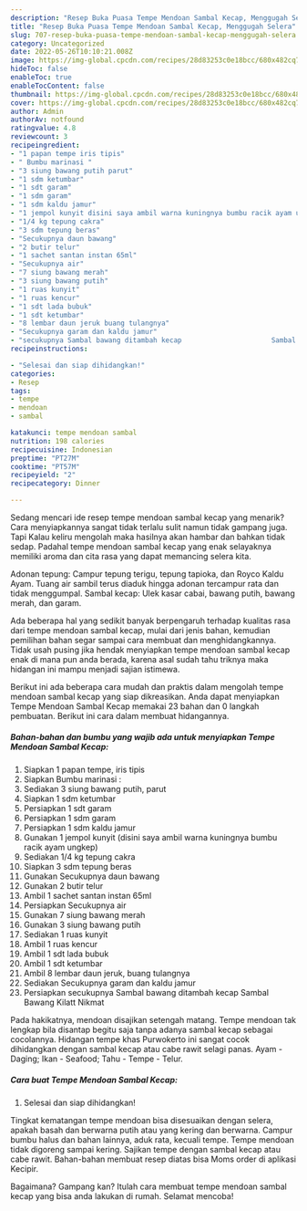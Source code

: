 ```yaml
---
description: "Resep Buka Puasa Tempe Mendoan Sambal Kecap, Menggugah Selera"
title: "Resep Buka Puasa Tempe Mendoan Sambal Kecap, Menggugah Selera"
slug: 707-resep-buka-puasa-tempe-mendoan-sambal-kecap-menggugah-selera
category: Uncategorized
date: 2022-05-26T10:10:21.008Z
image: https://img-global.cpcdn.com/recipes/28d83253c0e18bcc/680x482cq70/tempe-mendoan-sambal-kecap-foto-resep-utama.jpg
hideToc: false
enableToc: true
enableTocContent: false
thumbnail: https://img-global.cpcdn.com/recipes/28d83253c0e18bcc/680x482cq70/tempe-mendoan-sambal-kecap-foto-resep-utama.jpg
cover: https://img-global.cpcdn.com/recipes/28d83253c0e18bcc/680x482cq70/tempe-mendoan-sambal-kecap-foto-resep-utama.jpg
author: Admin
authorAv: notfound
ratingvalue: 4.8
reviewcount: 3
recipeingredient:
- "1 papan tempe iris tipis"
- " Bumbu marinasi "
- "3 siung bawang putih parut"
- "1 sdm ketumbar"
- "1 sdt garam"
- "1 sdm garam"
- "1 sdm kaldu jamur"
- "1 jempol kunyit disini saya ambil warna kuningnya bumbu racik ayam ungkep"
- "1/4 kg tepung cakra"
- "3 sdm tepung beras"
- "Secukupnya daun bawang"
- "2 butir telur"
- "1 sachet santan instan 65ml"
- "Secukupnya air"
- "7 siung bawang merah"
- "3 siung bawang putih"
- "1 ruas kunyit"
- "1 ruas kencur"
- "1 sdt lada bubuk"
- "1 sdt ketumbar"
- "8 lembar daun jeruk buang tulangnya"
- "Secukupnya garam dan kaldu jamur"
- "secukupnya Sambal bawang ditambah kecap                      Sambal Bawang Kilatt Nikmat"
recipeinstructions:

- "Selesai dan siap dihidangkan!"
categories:
- Resep
tags:
- tempe
- mendoan
- sambal

katakunci: tempe mendoan sambal 
nutrition: 198 calories
recipecuisine: Indonesian
preptime: "PT27M"
cooktime: "PT57M"
recipeyield: "2"
recipecategory: Dinner

---
```



Sedang mencari ide resep tempe mendoan sambal kecap yang menarik? Cara menyiapkannya sangat tidak terlalu sulit namun tidak gampang juga. Tapi Kalau keliru mengolah maka hasilnya akan hambar dan bahkan tidak sedap. Padahal tempe mendoan sambal kecap yang enak selayaknya memiliki aroma dan cita rasa yang dapat memancing selera kita.


Adonan tepung: Campur tepung terigu, tepung tapioka, dan Royco Kaldu Ayam. Tuang air sambil terus diaduk hingga adonan tercampur rata dan tidak menggumpal. Sambal kecap: Ulek kasar cabai, bawang putih, bawang merah, dan garam.

Ada beberapa hal yang sedikit banyak berpengaruh terhadap kualitas rasa dari tempe mendoan sambal kecap, mulai dari jenis bahan, kemudian pemilihan bahan segar sampai cara membuat dan menghidangkannya. Tidak usah pusing jika hendak menyiapkan tempe mendoan sambal kecap enak di mana pun anda berada, karena asal sudah tahu triknya maka hidangan ini mampu menjadi sajian istimewa.


Berikut ini ada beberapa cara mudah dan praktis dalam mengolah tempe mendoan sambal kecap yang siap dikreasikan. Anda dapat menyiapkan Tempe Mendoan Sambal Kecap memakai 23 bahan dan 0 langkah pembuatan. Berikut ini cara dalam membuat hidangannya.

<!--inarticleads1-->

##### Bahan-bahan dan bumbu yang wajib ada untuk menyiapkan Tempe Mendoan Sambal Kecap:

1. Siapkan 1 papan tempe, iris tipis
1. Siapkan  Bumbu marinasi :
1. Sediakan 3 siung bawang putih, parut
1. Siapkan 1 sdm ketumbar
1. Persiapkan 1 sdt garam
1. Persiapkan 1 sdm garam
1. Persiapkan 1 sdm kaldu jamur
1. Gunakan 1 jempol kunyit (disini saya ambil warna kuningnya bumbu racik ayam ungkep)
1. Sediakan 1/4 kg tepung cakra
1. Siapkan 3 sdm tepung beras
1. Gunakan Secukupnya daun bawang
1. Gunakan 2 butir telur
1. Ambil 1 sachet santan instan 65ml
1. Persiapkan Secukupnya air
1. Gunakan 7 siung bawang merah
1. Gunakan 3 siung bawang putih
1. Sediakan 1 ruas kunyit
1. Ambil 1 ruas kencur
1. Ambil 1 sdt lada bubuk
1. Ambil 1 sdt ketumbar
1. Ambil 8 lembar daun jeruk, buang tulangnya
1. Sediakan Secukupnya garam dan kaldu jamur
1. Persiapkan secukupnya Sambal bawang ditambah kecap                      Sambal Bawang Kilatt Nikmat


Pada hakikatnya, mendoan disajikan setengah matang. Tempe mendoan tak lengkap bila disantap begitu saja tanpa adanya sambal kecap sebagai cocolannya. Hidangan tempe khas Purwokerto ini sangat cocok dihidangkan dengan sambal kecap atau cabe rawit selagi panas. Ayam - Daging; Ikan - Seafood; Tahu - Tempe - Telur. 

<!--inarticleads2-->

##### Cara buat Tempe Mendoan Sambal Kecap:


1. Selesai dan siap dihidangkan!

Tingkat kematangan tempe mendoan bisa disesuaikan dengan selera, apakah basah dan berwarna putih atau yang kering dan berwarna. Campur bumbu halus dan bahan lainnya, aduk rata, kecuali tempe. Tempe mendoan tidak digoreng sampai kering. Sajikan tempe dengan sambal kecap atau cabe rawit. Bahan-bahan membuat resep diatas bisa Moms order di aplikasi Kecipir. 

Bagaimana? Gampang kan? Itulah cara membuat tempe mendoan sambal kecap yang bisa anda lakukan di rumah. Selamat mencoba!
